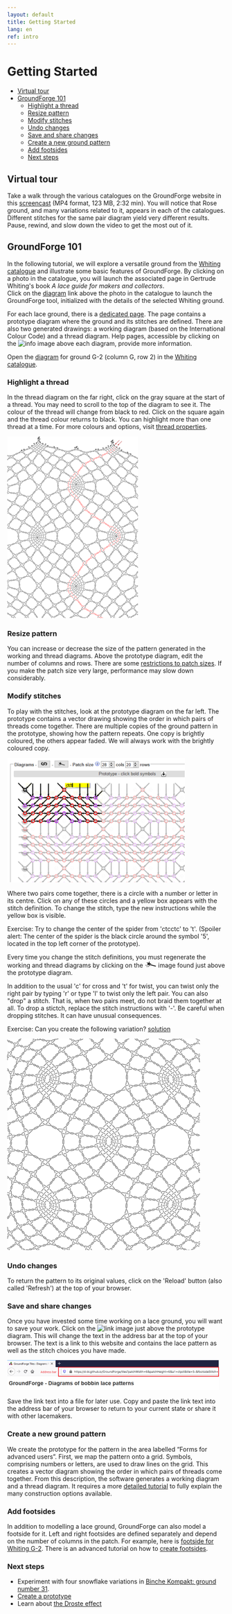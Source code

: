 ```yaml
---
layout: default
title: Getting Started
lang: en
ref: intro
---
```


Getting Started
==========
+ [Virtual tour](#virtual-tour)
+ [GroundForge 101](#groundforge-101)
   + [Highlight a thread](#highlight-a-thread)
   + [Resize pattern](#resize-pattern)
   + [Modify stitches](#modify-stitches)
   + [Undo changes](#undo-changes)
   + [Save and share changes](#save-and-share-changes)
   + [Create a new ground pattern](#create-a-new-ground-pattern)
   + [Add footsides](#add-footsides)
   + [Next steps](#next-steps)
   

Virtual tour
------------

Take a walk through the various catalogues on the GroundForge website in this [screencast](https://github.com/d-bl/GroundForge/releases/download/2019-Q2/catalogues.mp4) (MP4 format, 123 MB, 2:32 min). You will notice that Rose ground, and many variations related to it, appears in each of the catalogues.  
Different stitches for the same pair diagram yield very different results.  Pause, rewind, and slow down the video to get the most out of it.

GroundForge 101
-----------------

In the following tutorial, we will explore a versatile ground from the [Whiting catalogue] and illustrate some basic features of GroundForge.
By clicking on a photo in the catalogue, you will launch the associated page in Gertrude Whiting's book *A lace guide for makers and collectors*.  
Click on the [diagram] link above the photo in the catalogue to launch the GroundForge tool, initialized with the details of the selected Whiting ground.

For each lace ground, there is a [dedicated page](../tiles.html).
The page contains a prototype diagram where the ground and its stitches are defined.
There are also two generated drawings: a working diagram (based on the International Colour Code) and a thread diagram.
Help pages, accessible by clicking on the ![info](images/information-icon.png) image above each diagram, provide more information.

Open the [diagram] for ground G-2 (column G, row 2) in the [Whiting catalogue].

[Whiting catalogue]: /gw-lace-to-gf/

[diagram]: /GroundForge/tiles?whiting=G2_P199&patchWidth=14&patchHeight=13&f1=ctctt&a1=ctcctc&j2=ctc&i2=ctcll&h2=ctctt&g2=ctctt&f2=ctctt&e2=ctctt&d2=ctctt&c2=ctcrrr&b2=ctc&j3=ctcll&i3=ctctt&h3=ctctt&g3=ctcttl&f3=ctc&e3=ctcttr&d3=ctctt&c3=ctctt&b3=ctcrrr&a3=ctc&j4=ctctt&i4=ctctt&h4=ctcttl&g4=ctc&f4=ctc&e4=ctc&d4=ctcttr&c4=ctctt&b4=ctctt&a4=ctcttt&j5=ctctt&i5=ctcttl&h5=ctc&g5=ctc&e5=ctc&d5=ctc&c5=ctcttr&b5=ctctt&a5=ctctt&tile=5----5----,-CDD632AAB,5666632222,5666632222,56666-2222&tileStitch=ctct&shiftColsSW=-5&shiftRowsSW=5&shiftColsSE=5&shiftRowsSE=5

### Highlight a thread

In the thread diagram on the far right, click on the gray square at the start of a thread.  You may need to scroll to the top of the diagram to see it.  The colour of the thread will change from black to red.  Click on the square again and the thread colour returns to black.  You can highlight more than one thread at a time.  For more colours and options, visit [thread properties](Thread-Properties).

![](images/G2-toggle-thread.png)

### Resize pattern

You can increase or decrease the size of the pattern generated in the working and thread diagrams. Above the prototype diagram, edit the number of columns and rows. There are some [restrictions to patch sizes](Patch-Size). If you make the patch size very large, performance may slow down considerably.

### Modify stitches

To play with the stitches, look at the prototype diagram on the far left.
The prototype contains a vector drawing showing the order in which pairs of threads come together.
There are multiple copies of the ground pattern in the prototype, showing how the pattern repeats.
One copy is brightly coloured, the others appear faded.  We will always work with the brightly coloured copy.

![](images/G2-stitch-editor.png)

Where two pairs come together, there is a circle with a number or letter in its centre.  Click on any of these circles and a yellow box appears with the stitch definition.  To change the stitch, type the new instructions while the yellow box is visible.

Exercise: Try to change the center of the spider from 'ctcctc' to 't'.  (Spoiler alert: The center of the spider is the black circle around the symbol '5', located in the top left corner of the prototype).

Every time you change the stitch definitions, you must regenerate the working and thread diagrams by clicking on the ![wand](../images/wand.png) image found just above the prototype diagram.

In addition to the usual 'c' for cross and 't' for twist, you can twist only the right pair by typing 'r' or type 'l' to twist only the left pair.
You can also "drop" a stitch.  That is, when two pairs meet, do not braid them together at all.  To drop a stictch, replace the stitch instructions with '-'.  Be careful when dropping stitches.  It can have unusual consequences.

Exercise: Can you create the following variation? [solution](/GroundForge/tiles?whiting=G2_P199&patchWidth=20&patchHeight=20&f1=-&a1=t&j2=ctc&i2=ctclll&h2=ctctt&g2=ctctt&f2=ctctt&e2=ctctt&d2=ctctt&c2=ctcrrr&b2=ctc&j3=ctclll&i3=ctctt&h3=ctctt&g3=ctcttl&f3=ctc&e3=ctcttr&d3=ctctt&c3=ctctt&b3=ctcrrr&a3=ctc&j4=ctctt&i4=ctctt&h4=ctcttl&g4=ctc&f4=ctc&e4=ctc&d4=ctcttr&c4=ctctt&b4=ctctt&a4=ctcttt&j5=ctctt&i5=ctcttl&h5=ctc&g5=ctc&e5=ctc&d5=ctc&c5=ctcttr&b5=ctctt&a5=ctctt&tile=5----5----,-CDD632AAB,5666632222,5666632222,56666-2222&footsideStitch=ctctt&tileStitch=ctct&headsideStitch=ctctt&shiftColsSW=-5&shiftRowsSW=5&shiftColsSE=5&shiftRowsSE=5)

![](images/G2-modified.png)

### Undo changes

To return the pattern to its original values, click on the 'Reload' button (also called 'Refresh') at the top of your browser.

### Save and share changes

Once you have invested some time working on a lace ground, you will want to save your work.  Click on the ![link](../images/link.png) image just above the prototype diagram.  This will change the text in the address bar at the top of your browser.  The text is a link to this website and contains the lace pattern as well as the stitch choices you have made.

![](images/save-link.png)

Save the link text into a file for later use.  Copy and paste the link text into the address bar of your browser to return to your current state or share it with other lacemakers.

### Create a new ground pattern

We create the prototype for the pattern in the area labelled “Forms for advanced users”. First, we map the pattern onto a grid. Symbols, comprising numbers or letters, are used to draw lines on the grid. This creates a vector diagram showing the order in which pairs of threads come together. From this description, the software generates a working diagram and a thread diagram. It requires a more [detailed tutorial](Advanced) to fully explain the many construction options available.

### Add footsides

In addition to modelling a lace ground, GroundForge can also model a footside for it.  Left and right footsides are defined separately and depend on the number of columns in the patch.
For example, here is [footside for Whiting G-2](/GroundForge/tiles?whiting=G2_P199&patchWidth=11&patchHeight=22&r1=ctcrr&q1=ctc&j1=ctctt&e1=ctcctc&c1=ctc&b1=ctcll&s2=ctctt&r2=ctc&q2=ctcll&p2=ctc&n2=ctc&m2=ctclll&l2=ctctt&k2=ctctt&j2=ctctt&i2=ctctt&h2=ctctt&g2=ctcrrr&f2=ctc&d2=ctc&c2=ctcrr&b2=ctc&a2=ctctt&r3=ctcrr&q3=ctc&p3=ctcrr&n3=ctclll&m3=ctctt&l3=ctctt&k3=ctcttl&j3=ctc&i3=ctcttr&h3=ctctt&g3=ctctt&f3=ctcrrr&e3=ctc&d3=ctcll&c3=ctc&b3=ctcll&s4=ctctt&r4=ctc&q4=ctcll&p4=ctctt&n4=ctctt&m4=ctctt&l4=ctcttl&k4=ctc&j4=ctc&i4=ctc&h4=ctcttr&g4=ctctt&f4=ctctt&e4=ctcttt&d4=ctctt&c4=ctcrr&b4=ctc&a4=ctctt&r5=ctcrr&q5=ctc&p5=ctctt&n5=ctctt&m5=ctcttl&l5=ctc&k5=ctc&i5=ctc&h5=ctc&g5=ctcttr&f5=ctctt&e5=ctctt&d5=ctctt&c5=ctc&b5=ctcll&s6=ctctt&r6=ctc&q6=ctcll&c6=ctcrr&b6=ctc&a6=ctctt&s7=ctctt&r7=ctcrr&q7=ctc&p7=ctctt&d7=ctctt&c7=ctc&b7=ctcll&a7=ctctt&r8=ctc&q8=ctcll&p8=ctcll&d8=ctcrr&c8=ctcrr&b8=ctc&s9=ctctt&r9=ctcrr&q9=ctc&p9=rr&d9=ll&c9=ctc&b9=ctcll&a9=ctctt&r10=ctc&q10=ctcll&p10=ctcrr&d10=ctcll&c10=ctcrr&b10=ctc&footside=X14-,4886,-111,B883,X111,488-,1115,X786,1114,X786&tile=5----5----,-CDD632AAB,5666632222,5666632222,56666-2222&headside=-78X,2117,888-,311C,888X,-117,5888,214X,7888,214X&footsideStitch=ctc&tileStitch=ctctt&headsideStitch=ctctt&shiftColsSW=-5&shiftRowsSW=5&shiftColsSE=5&shiftRowsSE=5).
There is an advanced tutorial on how to [create footsides](Advanced#foot-sides).

### Next steps

<a name="BK-31"></a>
* Experiment with four snowflake variations in [Binche Kompakt: ground number 31](Binche).
* [Create a prototype](Advanced)
* Learn about [the Droste effect](Droste-effect)







